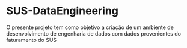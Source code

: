 # SUS-DataEngineering

O presente projeto tem como objetivo a criação de um ambiente de desenvolvimento de engenharia de dados com dados provenientes do faturamento do SUS
